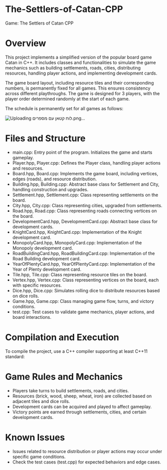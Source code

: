 # The-Settlers-of-Catan-CPP
Game: The Settlers of Catan CPP

# Overview
This project implements a simplified version of the popular board game Catan in C++. It includes classes and functionalities to simulate the game mechanics such as building settlements, roads, cities, distributing resources, handling player actions, and implementing development cards.

The game board layout, including resource tiles and their corresponding numbers, is permanently fixed for all games. This ensures consistency across different playthroughs. The game is designed for 3 players, with the player order determined randomly at the start of each game.

The schedule is permanently set for all games as follows:






![Uploading לוח קטאן עם מספרים.png…]()

# Files and Structure
- main.cpp: Entry point of the program. Initializes the game and starts gameplay.
- Player.hpp, Player.cpp: Defines the Player class, handling player actions and resources.
- Board.hpp, Board.cpp: Implements the game board, including vertices, edges (roads), and resource distribution.
- Building.hpp, Building.cpp: Abstract base class for Settlement and City, handling construction and upgrades.
- Settlement.hpp, Settlement.cpp: Class representing settlements on the board.
- City.hpp, City.cpp: Class representing cities, upgraded from settlements.
- Road.hpp, Road.cpp: Class representing roads connecting vertices on the board.
- DevelopmentCard.hpp, DevelopmentCard.cpp: Abstract base class for development cards.
- KnightCard.hpp, KnightCard.cpp: Implementation of the Knight development card.
- MonopolyCard.hpp, MonopolyCard.cpp: Implementation of the Monopoly development card.
- RoadBuildingCard.hpp, RoadBuildingCard.cpp: Implementation of the Road Building development card.
- YearOfPlentyCard.hpp, YearOfPlentyCard.cpp: Implementation of the Year of Plenty development card.
- Tile.hpp, Tile.cpp: Class representing resource tiles on the board.
- Vertex.hpp, Vertex.cpp: Class representing vertices on the board, each with specific resources.
- Dice.hpp, Dice.cpp: Simulates rolling dice to distribute resources based on dice rolls.
- Game.hpp, Game.cpp: Class managing game flow, turns, and victory conditions.
- test.cpp: Test cases to validate game mechanics, player actions, and board interactions.
  
# Compilation and Execution
To compile the project, use a C++ compiler supporting at least C++11 standard:

# Game Rules and Mechanics
- Players take turns to build settlements, roads, and cities.
- Resources (brick, wood, sheep, wheat, iron) are collected based on adjacent tiles and dice rolls.
- Development cards can be acquired and played to affect gameplay.
- Victory points are earned through settlements, cities, and certain development cards.

# Known Issues
- Issues related to resource distribution or player actions may occur under specific game conditions.
- Check the test cases (test.cpp) for expected behaviors and edge cases.
